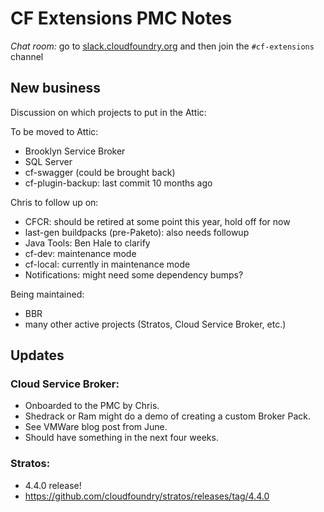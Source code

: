 # CF Extensions PMC Notes

*Chat room:* go to [slack.cloudfoundry.org](https://slack.cloudfoundry.org) and then join the `#cf-extensions` channel

## New business

Discussion on which projects to put in the Attic:

To be moved to Attic:
* Brooklyn Service Broker
* SQL Server
* cf-swagger (could be brought back)
* cf-plugin-backup: last commit 10 months ago

Chris to follow up on:
* CFCR: should be retired at some point this year, hold off for now
* last-gen buildpacks (pre-Paketo): also needs followup
* Java Tools: Ben Hale to clarify
* cf-dev: maintenance mode
* cf-local: currently in maintenance mode
* Notifications: might need some dependency bumps?

Being maintained:
* BBR
* many other active projects (Stratos, Cloud Service Broker, etc.)

## Updates

### Cloud Service Broker: 

* Onboarded to the PMC by Chris. 
* Shedrack or Ram might do a demo of creating a custom Broker Pack. 
* See VMWare blog post from June. 
* Should have something in the next four weeks.

### Stratos: 

* 4.4.0 release!
* https://github.com/cloudfoundry/stratos/releases/tag/4.4.0




